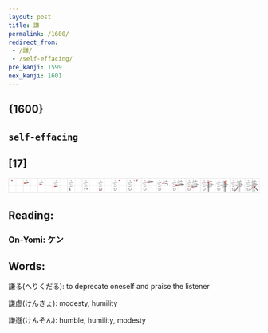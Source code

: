 ```yaml
---
layout: post
title: 謙
permalink: /1600/
redirect_from:
 - /謙/
 - /self-effacing/
pre_kanji: 1599
nex_kanji: 1601
---
```


## {1600}

## `self-effacing`

## [17]

<div class="stroke"><img src="../images/E8AC99.png" /></div>

## Reading:

### On-Yomi: ケン

## Words:

謙る(へりくだる): to deprecate oneself and praise the listener

謙虚(けんきょ): modesty, humility

謙遜(けんそん): humble, humility, modesty
